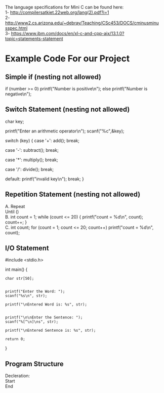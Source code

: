 The language specifications for Mini C can be found here:  
1- http://compilersatkiet.22web.org/lang(2).pdf?i=1  
2- http://www2.cs.arizona.edu/~debray/Teaching/CSc453/DOCS/cminusminusspec.html  
3- https://www.ibm.com/docs/en/xl-c-and-cpp-aix/13.1.0?topic=statements-statement
# Example Code For our Project  
## Simple if (nesting not allowed)  
if (number >= 0)
   printf("Number is positive\n");
else
   printf("Number is negative\n");


## Switch Statement (nesting not allowed)  
char key;

printf("Enter an arithmetic operator\n");
scanf("%c",&key);

switch (key)
{
   case '+':
      add();
      break;

   case '-':
      subtract();
      break;

   case '*':
      multiply();
      break;

   case '/':
      divide();
      break;

   default:
      printf("invalid key\n");
      break;
}

## Repetition Statement (nesting not allowed)  
A. Repeat  
        Until ()  
B. int count = 1;
   while (count <= 20)
  {
     printf("count = %d\n", count);
     count++;
  }  
C. int count;
   for (count = 1; count <= 20; count++)
   printf("count = %d\n", count);

## I/O Statement  
#include <stdio.h>
  
int main()
{

    char str[50];


    printf("Enter the Word: ");
    scanf("%s\n", str);
  
    printf("\nEntered Word is: %s", str);
  

    printf("\n\nEnter the Sentence: ");
    scanf("%[^\n]\ns", str);
  
    printf("\nEntered Sentence is: %s", str);
  
    return 0;
}

## Program Structure  
Decleration:  
Start  
End


